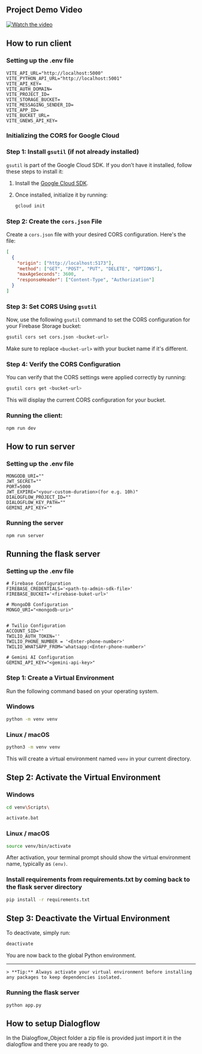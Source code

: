 ## Project Demo Video
[![Watch the video](https://img.youtube.com/vi/6TMEZ8hVFUY/maxresdefault.jpg)](https://youtu.be/6TMEZ8hVFUY)

## How to run client

### Setting up the .env file
```
VITE_API_URL="http://localhost:5000"
VITE_PYTHON_API_URL="http://localhost:5001"
VITE_API_KEY=
VITE_AUTH_DOMAIN=
VITE_PROJECT_ID=
VITE_STORAGE_BUCKET=
VITE_MESSAGING_SENDER_ID=
VITE_APP_ID=
VITE_BUCKET_URL=
VITE_GNEWS_API_KEY=
```

### Initializing the CORS for Google Cloud

### Step 1: Install `gsutil` (if not already installed)

`gsutil` is part of the Google Cloud SDK. If you don’t have it installed, follow these steps to install it:

1. Install the [Google Cloud SDK](https://cloud.google.com/sdk/docs/install).
2. Once installed, initialize it by running:

    ```bash
    gcloud init
    ```

### Step 2: Create the `cors.json` File

Create a `cors.json` file with your desired CORS configuration. Here's the file:

```json
[
  {
    "origin": ["http://localhost:5173"],
    "method": ["GET", "POST", "PUT", "DELETE", "OPTIONS"],
    "maxAgeSeconds": 3600,
    "responseHeader": ["Content-Type", "Authorization"]
  }
]
```

### Step 3: Set CORS Using `gsutil`

Now, use the following `gsutil` command to set the CORS configuration for your Firebase Storage bucket:

```bash
gsutil cors set cors.json <bucket-url>
```

Make sure to replace `<bucket-url>` with your bucket name if it's different.

### Step 4: Verify the CORS Configuration

You can verify that the CORS settings were applied correctly by running:

```bash
gsutil cors get <bucket-url>
```

This will display the current CORS configuration for your bucket.

### Running the client:

```
npm run dev
```

## How to run server

### Setting up the .env file
```
MONGODB_URI=""
JWT_SECRET=""
PORT=5000
JWT_EXPIRE="<your-custom-duration>(for e.g. 10h)"
DIALOGFLOW_PROJECT_ID=""
DIALOGFLOW_KEY_PATH=""
GEMINI_API_KEY=""
```

### Running the server

```
npm run server
```

## Running the flask server

### Setting up the .env file
```
# Firebase Configuration
FIREBASE_CREDENTIALS='<path-to-admin-sdk-file>'
FIREBASE_BUCKET='<firebase-buket-url>'

# MongoDB Configuration
MONGO_URI="<mongodb-uri>"


# Twilio Configuration
ACCOUNT_SID=''
TWILIO_AUTH_TOKEN=''
TWILIO_PHONE_NUMBER = '<Enter-phone-number>'
TWILIO_WHATSAPP_FROM='whatsapp:<Enter-phone-number>'

# Gemini AI Configuration
GEMINI_API_KEY="<gemini-api-key>"

```

### Step 1: Create a Virtual Environment

Run the following command based on your operating system.

### Windows
```bash
python -m venv venv
```

### Linux / macOS
```bash
python3 -m venv venv
```

This will create a virtual environment named `venv` in your current directory.

## Step 2: Activate the Virtual Environment

### Windows
```bash
cd venv\Scripts\ 
```

```bash
activate.bat
```

### Linux / macOS
```bash
source venv/bin/activate
```

After activation, your terminal prompt should show the virtual environment name, typically as `(env)`.

### Install requirements from requirements.txt by coming back to the flask server directory

```bash
pip install -r requirements.txt
```


## Step 3: Deactivate the Virtual Environment

To deactivate, simply run:
```bash
deactivate
```

You are now back to the global Python environment.

---

```
> **Tip:** Always activate your virtual environment before installing any packages to keep dependencies isolated.
```

### Running the flask server

```
python app.py
```

## How to setup Dialogflow
In the Dialogflow_Object folder a zip file is provided just import it in the dialogflow and there you are ready to go.

